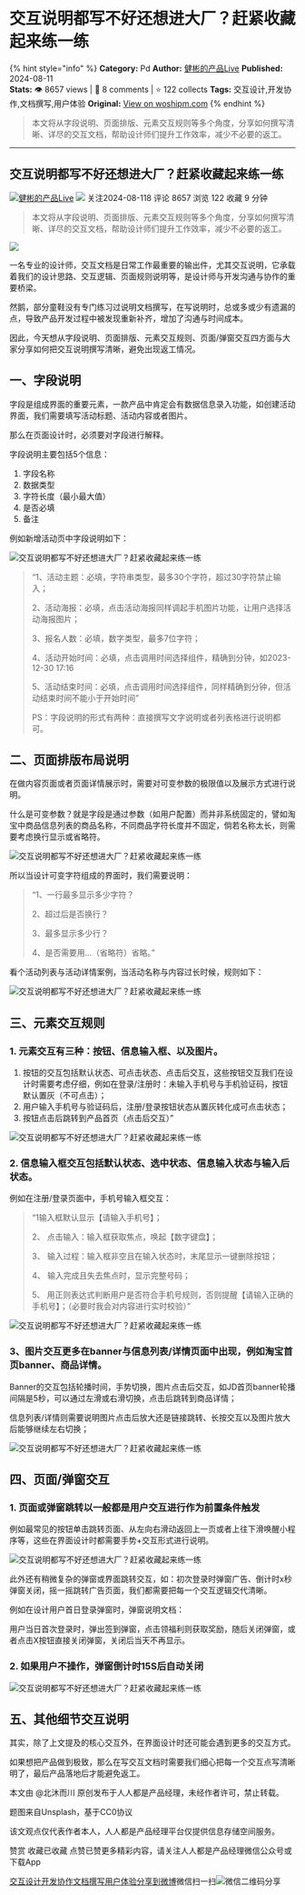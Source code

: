 # 交互说明都写不好还想进大厂？赶紧收藏起来练一练
{% hint style="info" %}
**Category:** Pd
**Author:** [健彬的产品Live](https://www.woshipm.com/u/780566)
**Published:** 2024-08-11  
**Stats:** 👁️ 8657 views | 💬 8 comments | ⭐ 122 collects
**Tags:** 交互设计,开发协作,文档撰写,用户体验
**Original:** [View on woshipm.com](https://www.woshipm.com/pd/6096269.html)
{% endhint %}
> 本文将从字段说明、页面排版、元素交互规则等多个角度，分享如何撰写清晰、详尽的交互文档，帮助设计师们提升工作效率，减少不必要的返工。

---

## 交互说明都写不好还想进大厂？赶紧收藏起来练一练

[![](https://image.woshipm.com/wp-files/2022/05/ohu0JlrN62JV6jwlH1mB.jpg!/both/72x72)](https://www.woshipm.com/u/780566)[健彬的产品Live](https://www.woshipm.com/u/780566) ![](https://static.woshipm.com/tag/1101_1@2x.png) 关注2024-08-118 评论 8657 浏览 122 收藏 9 分钟

> 本文将从字段说明、页面排版、元素交互规则等多个角度，分享如何撰写清晰、详尽的交互文档，帮助设计师们提升工作效率，减少不必要的返工。

![](https://image.woshipm.com/2023/04/13/2412bf56-d9ef-11ed-bd74-00163e0b5ff3.jpg)

一名专业的设计师，交互文档是日常工作最重要的输出件，尤其交互说明，它承载着我们的设计思路、交互逻辑、页面规则说明等，是设计师与开发沟通与协作的重要桥梁。

然鹅，部分童鞋没有专门练习过说明文档撰写，在写说明时，总或多或少有遗漏的点，导致产品开发过程中被发现重新补齐，增加了沟通与时间成本。

因此，今天想从字段说明、页面排版、元素交互规则、页面/弹窗交互四方面与大家分享如何把交互说明撰写清晰，避免出现返工情况。

## 一、字段说明

字段是组成界面的重要元素，一款产品中肯定会有数据信息录入功能，如创建活动界面，我们需要填写活动标题、活动内容或者图片。

那么在页面设计时，必须要对字段进行解释。

字段说明主要包括5个信息：

1.  字段名称
2.  数据类型
3.  字符长度（最小最大值）
4.  是否必填
5.  备注

例如新增活动页中字段说明如下：

![交互说明都写不好还想进大厂？赶紧收藏起来练一练](https://image.woshipm.com/wp-files/2024/08/N4ZxQVEF6tkqP2lyZsn3.png)

> “1、活动主题：必填，字符串类型，最多30个字符，超过30字符禁止输入；
> 
> 2、活动海报：必填，点击活动海报同样调起手机图片功能，让用户选择活动海报图片；
> 
> 3、报名人数：必填，数字类型，最多7位字符；
> 
> 4、活动开始时间：必填，点击调用时间选择组件，精确到分钟，如2023-12-30 17:16
> 
> 5、活动结束时间：必填，点击调用时间选择组件，同样精确到分钟，但活动结束时间不能小于开始时间”
> 
> PS：字段说明的形式有两种：直接撰写文字说明或者列表格进行说明都可。

## 二、页面排版布局说明

在做内容页面或者页面详情展示时，需要对可变参数的极限值以及展示方式进行说明。

什么是可变参数？就是字段是通过参数（如用户配置）而并非系统固定的，譬如淘宝中商品信息列表的商品名称，不同商品字符长度并不固定，倘若名称太长，则需要考虑换行显示或省略符。

![交互说明都写不好还想进大厂？赶紧收藏起来练一练](https://image.woshipm.com/wp-files/2024/08/7q7TuNVLUp1ZcPMsqwBO.png)

所以当设计可变字符组成的界面时，我们需要说明：

> “1、一行最多显示多少字符？
> 
> 2、超过后是否换行？
> 
> 3、最多显示多少行？
> 
> 4、是否需要用…（省略符）省略。”

看个活动列表与活动详情案例，当活动名称与内容过长时候，规则如下：

![交互说明都写不好还想进大厂？赶紧收藏起来练一练](https://image.woshipm.com/wp-files/2024/08/2xaxlcwyrsL8gLbcRPAb.png)

## 三、元素交互规则

### 1\. 元素交互有三种：按钮、信息输入框、以及图片。

1.  按钮的交互包括默认状态、可点击状态、点击后交互，这些按钮交互我们在设计时需要考虑仔细，例如在登录/注册时：未输入手机号与手机验证码，按钮默认置灰（不可点击）；
2.  用户输入手机号与验证码后，注册/登录按钮状态从置灰转化成可点击状态；
3.  按钮点击后跳转到产品首页（点击后交互）”

![交互说明都写不好还想进大厂？赶紧收藏起来练一练](https://image.woshipm.com/wp-files/2024/08/g8nluyHWixe6YTSac5P0.png)

### 2\. 信息输入框交互包括默认状态、选中状态、信息输入状态与输入后状态。

例如在注册/登录页面中，手机号输入框交互：

> “1输入框默认显示【请输入手机号】；
> 
> 2、 点击输入：输入框获取焦点，唤起【数字键盘】；
> 
> 3、 输入过程：输入框非空且在输入状态时，末尾显示一键删除按钮；
> 
> 4、 输入完成且失去焦点时，显示完整号码；
> 
> 5、 用正则表达式判断用户是否符合手机号规则，否则提醒【请输入正确的手机号】；（必要时我会对内容进行实时校验）”

![交互说明都写不好还想进大厂？赶紧收藏起来练一练](https://image.woshipm.com/wp-files/2024/08/5vTzCJRUQLQd1UJ9cChI.png)

### 3、图片交互更多在banner与信息列表/详情页面中出现，例如淘宝首页banner、商品详情。

Banner的交互包括轮播时间，手势切换，图片点击后交互，如JD首页banner轮播间隔是5秒，可以通过左滑或右滑切换，点击后跳转到商品详情；

信息列表/详情则需要说明图片点击后放大还是链接跳转、长按交互以及图片放大后能够继续左右切换；

![交互说明都写不好还想进大厂？赶紧收藏起来练一练](https://image.woshipm.com/wp-files/2024/08/YblG9DsZTBF0SrWevV2m.png)

## 四、页面/弹窗交互

### 1\. 页面或弹窗跳转以一般都是用户交互进行作为前置条件触发

例如最常见的按钮单击跳转页面、从左向右滑动返回上一页或者上往下滑唤醒小程序等，这些在界面设计时都需要手势+交互形式进行说明。

![交互说明都写不好还想进大厂？赶紧收藏起来练一练](https://image.woshipm.com/wp-files/2024/08/NFD7r4ZtuGiGxukquTN5.png)

此外还有稍微复杂的弹窗或界面跳转交互，如：初次登录时弹窗广告、倒计时x秒弹窗关闭，摇一摇跳转广告页面，我们都需要把每一个交互逻辑交代清晰。

例如在设计用户首日登录弹窗时，弹窗说明文档：

用户当日首次登录时，弹出签到弹窗，点击领福利则获取奖励，随后关闭弹窗，或者点击X按钮直接关闭弹窗，关闭后当天不再显示。

### 2\. 如果用户不操作，弹窗倒计时15S后自动关闭

![交互说明都写不好还想进大厂？赶紧收藏起来练一练](https://image.woshipm.com/wp-files/2024/08/cOBTcHi8R1b1NmQSgNLt.png)

## 五、其他细节交互说明

其实，除了上文提及的核心交互外，在界面设计时还可能会遇到更多的交互方式。

如果想把产品做到极致，那么在写交互文档时需要我们细心把每一个交互点写清晰明了，最后产品落地后才能避免返工。

本文由 @北沐而川 原创发布于人人都是产品经理，未经作者许可，禁止转载。

题图来自Unsplash，基于CC0协议

该文观点仅代表作者本人，人人都是产品经理平台仅提供信息存储空间服务。

赞赏 收藏已收藏 点赞已赞更多精彩内容，请关注人人都是产品经理微信公众号或下载App

[交互设计](https://www.woshipm.com/tag/%e4%ba%a4%e4%ba%92%e8%ae%be%e8%ae%a1)[开发协作](https://www.woshipm.com/tag/%e5%bc%80%e5%8f%91%e5%8d%8f%e4%bd%9c)[文档撰写](https://www.woshipm.com/tag/%e6%96%87%e6%a1%a3%e6%92%b0%e5%86%99)[用户体验](https://www.woshipm.com/tag/ue)[分享到微博](https://service.weibo.com/share/share.php?appkey=2775287854&title=交互说明都写不好还想进大厂？赶紧收藏起来练一练&url=https://www.woshipm.com/pd/6096269.html&pic=https://image.woshipm.com/2023/04/13/2412bf56-d9ef-11ed-bd74-00163e0b5ff3.jpg)微信扫一扫![微信二维码](https://api.pwmqr.com/qrcode/create/?url=https://www.woshipm.com/pd/6096269.html)分享